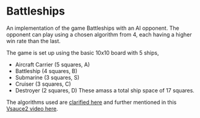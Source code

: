 # Battleships

An implementation of the game Battleships with an AI opponent. The opponent can play using a chosen algorithm from 4, each having a higher win rate than the last.

The game is set up using the basic 10x10 board with 5 ships, 
- Aircraft Carrier (5 squares, A)
- Battleship (4 squares, B)
- Submarine (3 squares, S)
- Cruiser (3 squares, C)
- Destroyer (2 squares, D)
These amass a total ship space of 17 squares.

The algorithms used are [clarified here](http://www.datagenetics.com/blog/december32011/) and further mentioned in this [Vsauce2 video here](https://www.youtube.com/watch?v=LbALFZoRrw8).



